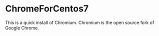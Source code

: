 # ChromeForCentos7
This is a quick install of Chromium. Chromium is the open source fork of Google Chrome.
